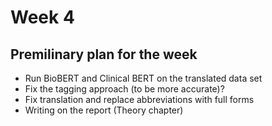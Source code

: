 # Week 4

## Premilinary plan for the week

- Run BioBERT and Clinical BERT on the translated data set
- Fix the tagging approach (to be more accurate)?
- Fix translation and replace abbreviations with full forms
- Writing on the report (Theory chapter)